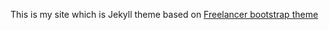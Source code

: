 This is my site which is Jekyll theme based on [Freelancer bootstrap theme ](http://startbootstrap.com/template-overviews/freelancer/)
